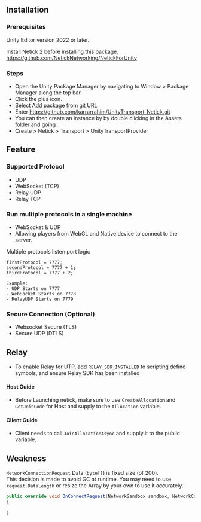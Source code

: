 ## Installation

### Prerequisites

Unity Editor version 2022 or later.

Install Netick 2 before installing this package.
https://github.com/NetickNetworking/NetickForUnity

### Steps

- Open the Unity Package Manager by navigating to Window > Package Manager along the top bar.
- Click the plus icon.
- Select Add package from git URL
- Enter https://github.com/karrarrahim/UnityTransport-Netick.git
- You can then create an instance by by double clicking in the Assets folder and going
 - Create > Netick > Transport > UnityTransportProvider

## Feature

### Supported Protocol
- UDP
- WebSocket (TCP)
- Relay UDP
- Relay TCP

### Run multiple protocols in a single machine
  - WebSocket & UDP
  - Allowing players from WebGL and Native device to connect to the server.

Multiple protocols listen port logic
```
firstProtocol = 7777;
secondProtocol = 7777 + 1;
thirdProtocol = 7777 + 2;

Example:
- UDP Starts on 7777
- WebSocket Starts on 7778
- RelayUDP Starts on 7779
```

### Secure Connection (Optional)
- Websocket Secure (TLS)
- Secure UDP (DTLS)

## Relay
- To enable Relay for UTP, add `RELAY_SDK_INSTALLED` to scripting define symbols, and ensure Relay SDK has been installed

#### Host Guide
- Before Launching netick, make sure to use `CreateAllocation` and `GetJoinCode` for Host and supply to the `Allocation` variable. 

#### Client Guide
- Client needs to call `JoinAllocationAsync` and supply it to the public variable.

## Weakness

`NetworkConnectionRequest` Data (`byte[]`) is fixed size (of 200).  
This decision is made to avoid GC at runtime. You may need to use `request.DataLength` or resize the Array by your own to use it accurately.

```cs
public override void OnConnectRequest(NetworkSandbox sandbox, NetworkConnectionRequest request)
{
	
}
```